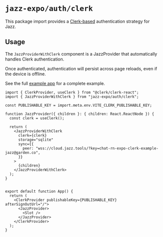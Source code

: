 # `jazz-expo/auth/clerk`

This package import provides a [Clerk-based](https://clerk.com/) authentication strategy for Jazz.

## Usage

The `JazzProviderWithClerk` component is a JazzProvider that automatically handles Clerk authentication.

Once authenticated, authentication will persist across page reloads, even if the device is offline.

See the full [example app](https://github.com/garden-co/jazz/tree/main/examples/clerk) for a complete example.

```tsx
import { ClerkProvider, useClerk } from "@clerk/clerk-react";
import { JazzProviderWithClerk } from "jazz-expo/auth/clerk";

const PUBLISHABLE_KEY = import.meta.env.VITE_CLERK_PUBLISHABLE_KEY;

function JazzProvider({ children }: { children: React.ReactNode }) {
  const clerk = useClerk();

  return (
    <JazzProviderWithClerk
      clerk={clerk}
      storage="sqlite"
      sync={{
        peer: "wss://cloud.jazz.tools/?key=chat-rn-expo-clerk-example-jazz@garden.co",
      }}
    >
      {children}
    </JazzProviderWithClerk>
  );
}


export default function App() {
  return (
    <ClerkProvider publishableKey={PUBLISHABLE_KEY} afterSignOutUrl="/">
      <JazzProvider>
        <Slot />
      </JazzProvider>
    </ClerkProvider>
  );
}
```
